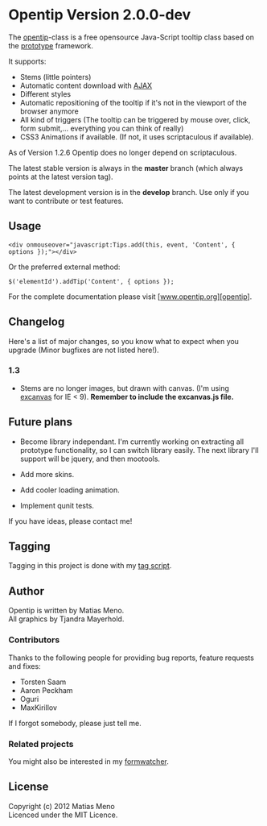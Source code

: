 # Opentip Version 2.0.0-dev

The [opentip][opentip]-class is a free opensource Java-Script tooltip class based on the [prototype][prototype] framework.

It supports:

- Stems (little pointers)
- Automatic content download with [AJAX][ajax]
- Different styles
- Automatic repositioning of the tooltip if it's not in the viewport of the browser anymore
- All kind of triggers (The tooltip can be triggered by mouse over, click, form submit,... everything you can think of really)
- CSS3 Animations if available. (If not, it uses scriptaculous if available).

As of Version 1.2.6 Opentip does no longer depend on scriptaculous.


The latest stable version is always in the **master** branch (which always points at the latest version tag).

The latest development version is in the **develop** branch. Use only if you want to contribute or test features.

## Usage

    <div onmouseover="javascript:Tips.add(this, event, 'Content', { options });"></div>

Or the preferred external method:

	$('elementId').addTip('Content', { options });

For the complete documentation please visit [www.opentip.org][opentip].


## Changelog

Here's a list of major changes, so you know what to expect when you upgrade (Minor bugfixes are not listed here!).

### 1.3

- Stems are no longer images, but drawn with canvas. (I'm using [excanvas] for IE < 9). **Remember to include the excanvas.js file.**




## Future plans

- Become library independant. I'm currently working on extracting all prototype functionality, so I can switch library easily. The next library
  I'll support will be jquery, and then mootools.

- Add more skins.

- Add cooler loading animation.

- Implement qunit tests.


If you have ideas, please contact me!


## Tagging

Tagging in this project is done with my [tag script](http://github.com/enyo/tag).


## Author
Opentip is written by Matias Meno.<br>
All graphics by Tjandra Mayerhold.

### Contributors

Thanks to the following people for providing bug reports, feature requests and fixes:

- Torsten Saam
- Aaron Peckham
- Oguri
- MaxKirillov

If I forgot somebody, please just tell me.

### Related projects

You might also be interested in my [formwatcher](http://www.formwatcher.org/).

## License
Copyright (c) 2012 Matias Meno<br>
Licenced under the MIT Licence.


[opentip]: http://www.opentip.org/
[prototype]: http://www.prototypejs.org/
[ajax]: http://en.wikipedia.org/wiki/Ajax_(programming)
[excanvas]: http://code.google.com/p/explorercanvas/
